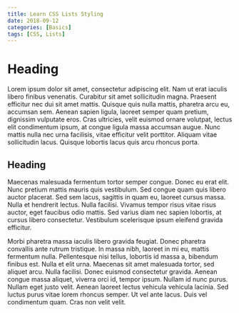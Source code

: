 ```yaml
---
title: Learn CSS Lists Styling
date: 2018-09-12
categories: [Basics]
tags: [CSS, Lists]
---
```


# Heading

Lorem ipsum dolor sit amet, consectetur adipiscing elit. Nam ut erat iaculis libero finibus venenatis. Curabitur sit amet sollicitudin magna. Praesent efficitur nec dui sit amet mattis. Quisque quis nulla mattis, pharetra arcu eu, accumsan sem. Aenean sapien ligula, laoreet semper quam pretium, dignissim vulputate eros. Cras ultricies, velit euismod ornare volutpat, lectus elit condimentum ipsum, at congue ligula massa accumsan augue. Nunc mattis nulla nec urna facilisis, vitae efficitur velit porttitor. Aliquam vitae sollicitudin lacus. Quisque lobortis lacus quis arcu rhoncus porta.

## Heading

Maecenas malesuada fermentum tortor semper congue. Donec eu erat elit. Nunc pretium mattis mauris quis vestibulum. Sed congue quam quis libero auctor placerat. Sed sem lacus, sagittis in quam eu, laoreet cursus massa. Nulla et hendrerit lectus. Nulla facilisi. Vivamus tempor risus vitae risus auctor, eget faucibus odio mattis. Sed varius diam nec sapien lobortis, at cursus libero consectetur. Vestibulum scelerisque ipsum eleifend gravida efficitur.

Morbi pharetra massa iaculis libero gravida feugiat. Donec pharetra convallis ante rutrum tristique. In massa nibh, laoreet in mi eu, mattis fermentum nulla. Pellentesque nisi tellus, lobortis id massa a, bibendum finibus est. Nulla et elit urna. Maecenas sit amet malesuada tortor, sed aliquet arcu. Nulla facilisi. Donec euismod consectetur gravida. Aenean congue massa aliquet, viverra orci id, tempor ipsum. Nullam id nunc purus. Nullam eget justo velit. Aenean laoreet lectus vehicula vehicula lacinia. Sed luctus purus vitae lorem rhoncus semper. Ut vel ante lacus. Duis vel condimentum quam. Cras non velit velit.








